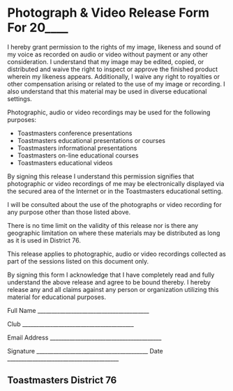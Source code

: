 # Photograph & Video Release Form For 20____

I hereby grant permission to the rights of my image, likeness and sound of my voice as recorded on audio or video without payment or any other consideration. I understand that my image may be edited, copied, or distributed and waive the right to inspect or approve the finished product wherein my likeness appears. Additionally, I waive any right to royalties or other compensation arising or related to the use of my image or recording. I also understand that this material may be used in diverse educational settings.

Photographic, audio or video recordings may be used for the following purposes:
* Toastmasters conference presentations
* Toastmasters educational presentations or courses
* Toastmasters informational presentations
* Toastmasters on-line educational courses
* Toastmasters educational videos

By signing this release I understand this permission signifies that photographic or video recordings of me may be electronically displayed via the secured area of the Internet or in the Toastmasters educational setting.

I will be consulted about the use of the photographs or video recording for any purpose other than those listed above.

There is no time limit on the validity of this release nor is there any geographic limitation on where these materials may be distributed as long as it is used in District 76.

This release applies to photographic, audio or video recordings collected as part of the sessions listed on this document only.

By signing this form I acknowledge that I have completely read and fully understand the above release and agree to be bound thereby. I hereby release any and all claims against any person or organization utilizing this material for educational purposes.

Full Name \_\_\_\_\_\_\_\_\_\_\_\_\_\_\_\_\_\_\_\_\_\_\_\_\_\_\_\_\_\_\_\_\_\_\_\_\_\_\_\_

Club \_\_\_\_\_\_\_\_\_\_\_\_\_\_\_\_\_\_\_\_\_\_\_\_\_\_\_\_\_\_\_\_\_\_\_\_\_\_\_\_

Email Address  \_\_\_\_\_\_\_\_\_\_\_\_\_\_\_\_\_\_\_\_\_\_\_\_\_\_\_\_\_\_\_\_\_\_\_\_\_\_\_\_

Signature \_\_\_\_\_\_\_\_\_\_\_\_\_\_\_\_\_\_\_\_\_\_\_\_\_\_\_\_\_\_\_\_\_\_\_\_\_\_\_\_
Date \_\_\_\_\_\_\_\_\_\_\_\_\_\_\_\_\_\_\_\_\_\_\_\_\_\_\_\_\_\_\_\_\_\_\_\_\_\_\_\_

## Toastmasters District 76